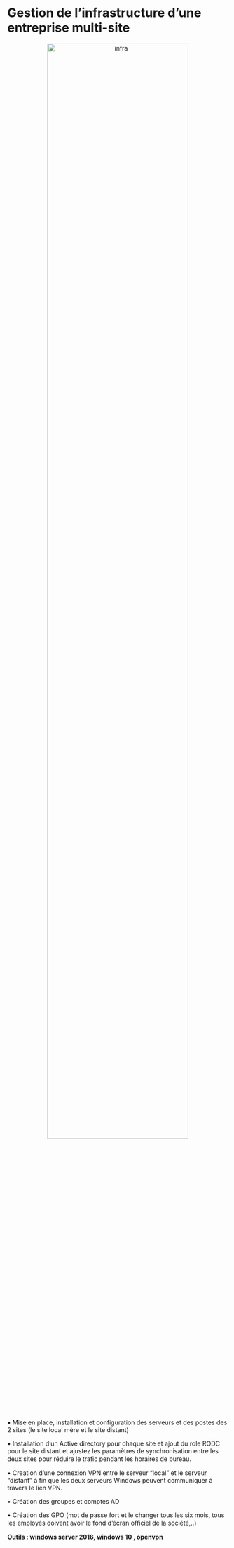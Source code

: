 
# Gestion de l’infrastructure d’une entreprise multi-site 
<div align="center">
    <img src="images/shema_réseau.png" alt="infra" width="80%" height="80%">
</div>

•	Mise en place, installation et configuration des serveurs et des postes des 2 sites (le site local mère et le site distant)

•	Installation d’un Active directory pour chaque site et ajout du role RODC pour le site distant et ajustez les paramètres de synchronisation entre les deux sites pour réduire le traﬁc pendant les horaires de bureau.

•	Creation d’une connexion VPN entre le serveur “local” et le serveur “distant” à fin que les deux serveurs Windows peuvent communiquer à travers le lien VPN.

•	Création des groupes et comptes AD

•	Création des GPO (mot de passe fort et le changer tous les six mois, tous les employés doivent avoir le fond d’écran ofﬁciel de la société,..)

**Outils : windows server 2016, windows 10 ,  openvpn**
